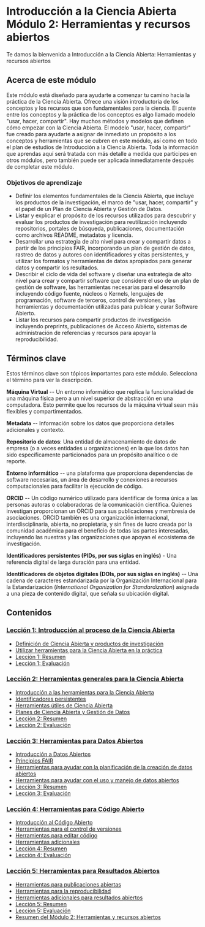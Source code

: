 # Introducción a la Ciencia Abierta Módulo 2: Herramientas y recursos abiertos

Te damos la bienvenida a Introducción a la Ciencia Abierta: Herramientas y recursos abiertos

## Acerca de este módulo

Este módulo está diseñado para ayudarte a comenzar tu camino hacia la práctica de la Ciencia Abierta. Ofrece una visión introductoria de los conceptos y los recursos que son fundamentales para la ciencia. El puente entre los conceptos y la práctica de los conceptos es algo llamado modelo "usar, hacer, compartir". Hay muchos métodos y modelos que definen cómo empezar con la Ciencia Abierta. El modelo "usar, hacer, compartir" fue creado para ayudarte a asignar de inmediato un propósito a los conceptos y herramientas que se cubren en este módulo, así como en todo el plan de estudios de Introducción a la Ciencia Abierta. Toda la información que aprendas aquí será tratada con más detalle a medida que participes en otros módulos, pero también puede ser aplicada inmediatamente después de completar este módulo.

### Objetivos de aprendizaje

-   Definir los elementos fundamentales de la Ciencia Abierta, que incluye los productos de la investigación, el marco de "usar, hacer, compartir" y el papel de un Plan de Ciencia Abierta y Gestión de Datos.
-   Listar y explicar el propósito de los recursos utilizados para descubrir y evaluar los productos de investigación para reutilización incluyendo repositorios, portales de búsqueda, publicaciones, documentación como archivos README, metadatos y licencia.
-   Desarrollar una estrategia de alto nivel para crear y compartir datos a partir de los principios FAIR, incorporando un plan de gestión de datos, rastreo de datos y autores con identificadores y citas persistentes, y utilizar los formatos y herramientas de datos apropiados para generar datos y compartir los resultados.
-   Describir el ciclo de vida del software y diseñar una estrategia de alto nivel para crear y compartir software que considere el uso de un plan de gestión de software, las herramientas necesarias para el desarrollo incluyendo código fuente, núcleos o Kernels, lenguajes de programación, software de terceros, control de versiones, y las herramientas y documentación utilizadas para publicar y curar Software Abierto.
-   Listar los recursos para compartir productos de investigación incluyendo preprints, publicaciones de Acceso Abierto, sistemas de administración de referencias y recursos para apoyar la reproducibilidad.

## Términos clave

Estos términos clave son tópicos importantes para este módulo. Selecciona el término para ver la descripción.

**Máquina Virtual** -- Un entorno informático que replica la funcionalidad de una máquina física pero a un nivel superior de abstracción en una computadora. Esto permite que los recursos de la máquina virtual sean más flexibles y compartimentados.

**Metadata** -- Información sobre los datos que proporciona detalles adicionales y contexto.

**Repositorio de datos**: Una entidad de almacenamiento de datos de empresa (o a veces entidades u organizaciones) en la que los datos han sido específicamente particionados para un propósito analítico o de reporte.

**Entorno informático** -- una plataforma que proporciona dependencias de software necesarias, un área de desarrollo y conexiones a recursos computacionales para facilitar la ejecución de código.

**ORCID** -- Un código numérico utilizado para identificar de forma única a las personas autoras o colaboradoras de la comunicación científica. Quienes investigan proporcionan un ORCID para sus publicaciones y membresía de asociaciones. ORCID también es una organización internacional, interdisciplinaria, abierta, no propietaria, y sin fines de lucro creada por la comunidad académica para el beneficio de todas las partes interesadas, incluyendo las nuestras y las organizaciones que apoyan el ecosistema de investigación.

**Identificadores persistentes (PIDs, por sus siglas en inglés)** - Una referencia digital de larga duración para una entidad.

**Identificadores de objetos digitales (DOIs, por sus siglas en inglés)** -- Una cadena de caracteres estandarizada por la Organización Internacional para la Estandarización (*International Organization for Standardization*) asignada a una pieza de contenido digital, que señala su ubicación digital.

## Contenidos

### [Lección 1: Introducción al proceso de la Ciencia Abierta](./Lesson_1)

-   [Definición de Ciencia Abierta y productos de investigación](./Lesson_1#definici%C3%B3n-de-ciencia-abierta-y-productos-de-investigaci%C3%B3n)
-   [Utilizar herramientas para la Ciencia Abierta en la práctica](./Lesson_1#utilizar-herramientas-para-la-ciencia-abierta-en-la-pr%C3%A1ctica)
-   [Lección 1: Resumen](./Lesson_1#lecci%C3%B3n-1-resumen)
-   [Lección 1: Evaluación](./Lesson_1#lecci%C3%B3n-1-evaluaci%C3%B3n)

### [Lección 2: Herramientas generales para la Ciencia Abierta](./Lesson_2)

-   [Introducción a las herramientas para la Ciencia Abierta](./Lesson_2#introducci%C3%B3n-a-las-herramientas-para-la-ciencia-abierta)
-   [Identificadores persistentes](./Lesson_2#identificadores-persistentes)
-   [Herramientas útiles de Ciencia Abierta](./Lesson_2#herramientas-%C3%BAtiles-para-la-ciencia-abierta)
-   [Planes de Ciencia Abierta y Gestión de Datos](./Lesson_2#planes-de-ciencia-abierta-y-gesti%C3%B3n-de-datos)
-   [Lección 2: Resumen](./Lesson_2#lecci%C3%B3n-2-resumen)
-   [Lección 2: Evaluación](./Lesson_2#lecci%C3%B3n-2-evaluaci%C3%B3n)

### [Lección 3: Herramientas para Datos Abiertos](./Lesson_3)

-   [Introducción a Datos Abiertos](./Lesson_3#introducci%C3%B3n-a-los-datos-abiertos)
-   [Principios FAIR](./Lesson_3#principios-FAIR)
-   [Herramientas para ayudar con la planificación de la creación de datos abiertos](./Lesson_3#herramientas-para-ayudar-con-la-planificaci%C3%B3n-de-la-creaci%C3%B3n-de-datos-abiertos)
-   [Herramientas para ayudar con el uso y manejo de datos abiertos](./Lesson_3#herramientas-para-ayudar-con-el-uso-y-manejo-de-datos-abiertos)
-   [Lección 3: Resumen](./Lesson_3#lecci%C3%B3n-3-resumen)
-   [Lección 3: Evaluación](./Lesson_3#lecci%C3%B3n-3-evaluaci%C3%B3n)

### [Lección 4: Herramientas para Código Abierto](./Lesson_4)

-   [Introducción al Código Abierto](./Lesson_4#introducci%C3%B3n-al-c%C3%B3digo-abierto)
-   [Herramientas para el control de versiones](./Lesson_4#herramientas-para-el-control-versiones)
-   [Herramientas para editar código](./Lesson_4#herramientas-para-editar-c%C3%B3digo)
-   [Herramientas adicionales](./Lesson_4#herramientas-adicionales)
-   [Lección 4: Resumen](./Lesson_4#lecci%C3%B3n-4-resumen)
-   [Lección 4: Evaluación](./Lesson_4#lecci%C3%B3n-4-evaluaci%C3%B3n)

### [Lección 5: Herramientas para Resultados Abiertos](./Lesson_5)

-   [Herramientas para publicaciones abiertas](./Lesson_5#herramientas-para-las-publicaciones-abiertas)
-   [Herramientas para la reproducibilidad](./Lesson_5#herramientas-para-la-reproducibilidad)
-   [Herramientas adicionales para resultados abiertos](./Lesson_5#herramientas-adicionales-para-resultados-abiertos)
-   [Lección 5: Resumen](./Lesson_5#lecci%C3%B3n-5-resumen)
-   [Lección 5: Evaluación](./Lesson_5#lecci%C3%B3n-5-evaluaci%C3%B3n)
-   [Resumen del Módulo 2: Herramientas y recursos abiertos](./Lesson_5#resumen-del-m%C3%B3dulo-2-herramientas-y-recursos-abiertos)
